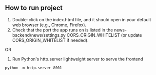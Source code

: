 ## How to run project

1. Double-click on the index.html file, and it should open in your default web browser (e.g., Chrome, Firefox). 
2. Check that the port the app runs on is listed in the news-backend/news/settings.py CORS_ORIGIN_WHITELIST (or update CORS_ORIGIN_WHITELIST if needed).

OR

1. Run Python's http.server lightweight server to serve the frontend
```
python -m http.server 8001
```